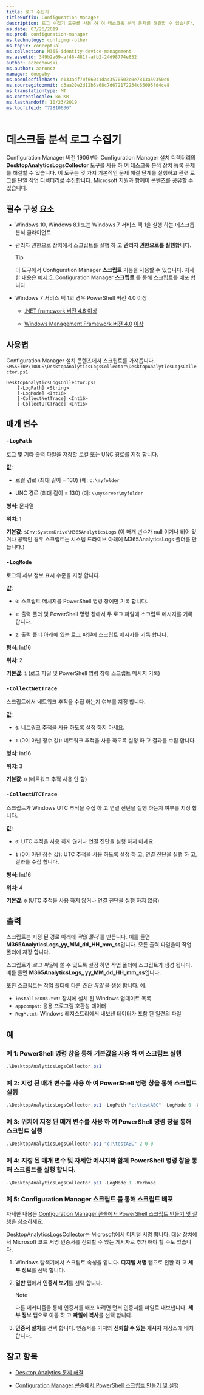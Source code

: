 ```yaml
---
title: 로그 수집기
titleSuffix: Configuration Manager
description: 로그 수집기 도구를 사용 하 여 데스크톱 분석 문제를 해결할 수 있습니다.
ms.date: 07/26/2019
ms.prod: configuration-manager
ms.technology: configmgr-other
ms.topic: conceptual
ms.collection: M365-identity-device-management
ms.assetid: 349b2a69-af46-481f-afb2-24d98774e852
author: aczechowski
ms.author: aaroncz
manager: dougeby
ms.openlocfilehash: e133adf70f66041da43570503c0e7813a59350d0
ms.sourcegitcommit: d3aa20e2d12b5a68c7d672172234c65095fd4ce8
ms.translationtype: MT
ms.contentlocale: ko-KR
ms.lasthandoff: 10/23/2019
ms.locfileid: "72810636"
---
```

# <a name="desktop-analytics-log-collector"></a>데스크톱 분석 로그 수집기

Configuration Manager 버전 1906부터 Configuration Manager 설치 디렉터리의 **DesktopAnalyticsLogsCollector** 도구를 사용 하 여 데스크톱 분석 장치 등록 문제를 해결할 수 있습니다. 이 도구는 몇 가지 기본적인 문제 해결 단계를 실행하고 관련 로그를 단일 작업 디렉터리로 수집합니다. Microsoft 지원과 함께이 콘텐츠를 공유할 수 있습니다.


## <a name="prerequisites"></a>필수 구성 요소

- Windows 10, Windows 8.1 또는 Windows 7 서비스 팩 1을 실행 하는 데스크톱 분석 클라이언트

- 관리자 권한으로 장치에서 스크립트를 실행 하 고 **관리자 권한으로를 실행**합니다.

    > [!Tip]
    > 이 도구에서 Configuration Manager **스크립트** 기능을 사용할 수 있습니다. 자세한 내용은 [예제 5: ](#bkmk_ex5)Configuration Manager **스크립트** 를 통해 스크립트를 배포 합니다.

- Windows 7 서비스 팩 1의 경우 PowerShell 버전 4.0 이상
    - [.NET framework 버전 4.6 이상](https://dotnet.microsoft.com/download/dotnet-framework)

    - [Windows Management Framework 버전 4.0](http://aka.ms/wmf4download) [이상](http://aka.ms/wmf5download)

## <a name="usage"></a>사용법

Configuration Manager 설치 콘텐츠에서 스크립트를 가져옵니다. `SMSSETUP\TOOLS\DesktopAnalyticsLogsCollector\DesktopAnalyticsLogsCollector.ps1`

``` Syntax
DesktopAnalyticsLogsCollector.ps1
    [-LogPath] <String>
    [-LogMode] <Int16>
    [-CollectNetTrace] <Int16>
    [-CollectUTCTrace] <Int16>
```

## <a name="parameters"></a>매개 변수

### `-LogPath`

로그 및 기타 출력 파일을 저장할 로컬 또는 UNC 경로를 지정 합니다.

**값**:

- 로컬 경로 (최대 길이 = 130) (예: `c:\myfolder`

- UNC 경로 (최대 길이 = 130) (예: `\\myserver\myfolder`

**형식**: 문자열

**위치**: 1

**기본값**: `$Env:SystemDrive\M365AnalyticsLogs` (이 매개 변수가 null 이거나 비어 있거나 공백인 경우 스크립트는 시스템 드라이브 아래에 M365AnalyticsLogs 폴더를 만듭니다.)

### `-LogMode`

로그의 세부 정보 표시 수준을 지정 합니다.

**값**:

- `0`: 스크립트 메시지를 PowerShell 명령 창에만 기록 합니다.

- `1`: 출력 폴더 및 PowerShell 명령 창에서 두 로그 파일에 스크립트 메시지를 기록 합니다.

- `2`: 출력 폴더 아래에 있는 로그 파일에 스크립트 메시지를 기록 합니다.

**형식**: Int16

**위치**: 2

**기본값**: `1` (로그 파일 및 PowerShell 명령 창에 스크립트 메시지 기록)

### `-CollectNetTrace`

스크립트에서 네트워크 추적을 수집 하는지 여부를 지정 합니다.

**값**:

- `0`: 네트워크 추적을 사용 하도록 설정 하지 마세요.

- `1` (0이 아닌 정수 값): 네트워크 추적을 사용 하도록 설정 하 고 결과를 수집 합니다.

**형식**: Int16

**위치**: 3

**기본값**: `0` (네트워크 추적 사용 안 함)

### `-CollectUTCTrace`

스크립트가 Windows UTC 추적을 수집 하 고 연결 진단을 실행 하는지 여부를 지정 합니다.

**값**:

- `0`: UTC 추적을 사용 하지 않거나 연결 진단을 실행 하지 마세요.

- `1` (0이 아닌 정수 값): UTC 추적을 사용 하도록 설정 하 고, 연결 진단을 실행 하 고, 결과를 수집 합니다.

**형식**: Int16

**위치**: 4

**기본값**: `0` (UTC 추적을 사용 하지 않거나 연결 진단을 실행 하지 않음)


## <a name="output"></a>출력

스크립트는 지정 된 경로 아래에 *작업 폴더* 를 만듭니다. 예를 들면 **M365AnalyticsLogs_yy_MM_dd_HH_mm_ss**입니다. 모든 출력 파일을이 작업 폴더에 저장 합니다.

스크립트가 *로그 파일*에 쓸 수 있도록 설정 하면 작업 폴더에 스크립트가 생성 됩니다. 예를 들면 **M365AnalyticsLogs_ yy_MM_dd_HH_mm_ss**입니다.

또한 스크립트는 작업 폴더에 다른 *진단 파일* 을 생성 합니다. 예:

- `installedKBs.txt`: 장치에 설치 된 Windows 업데이트 목록
- `appcompat`: 응용 프로그램 호환성 데이터
- `Reg*.txt`: Windows 레지스트리에서 내보낸 데이터가 포함 된 일련의 파일


## <a name="examples"></a>예

### <a name="bkmk_ex1"></a>예 1: PowerShell 명령 창을 통해 기본값을 사용 하 여 스크립트 실행

```PowerShell
.\DesktopAnalyticsLogsCollector.ps1
```

### <a name="bkmk_ex2"></a>예 2: 지정 된 매개 변수를 사용 하 여 PowerShell 명령 창을 통해 스크립트 실행

```PowerShell
.\DesktopAnalyticsLogsCollector.ps1 -LogPath "c:\testABC" -LogMode 0 -CollectNetTrace 0 -CollectUTCTrace 0
```

### <a name="bkmk_ex3"></a>예 3: 위치에 지정 된 매개 변수를 사용 하 여 PowerShell 명령 창을 통해 스크립트 실행

```PowerShell
.\DesktopAnalyticsLogsCollector.ps1 "c:\testABC" 2 0 0
```

### <a name="bkmk_ex4"></a>예 4: 지정 된 매개 변수 및 자세한 메시지와 함께 PowerShell 명령 창을 통해 스크립트를 실행 합니다.

```PowerShell
.\DesktopAnalyticsLogsCollector.ps1 -LogMode 1 -Verbose
```

### <a name="bkmk_ex5"></a>예 5: Configuration Manager **스크립트** 를 통해 스크립트 배포

자세한 내용은 [Configuration Manager 콘솔에서 PowerShell 스크립트 만들기 및 실행](/sccm/apps/deploy-use/create-deploy-scripts)을 참조하세요.

DesktopAnalyticsLogsCollector는 Microsoft에서 디지털 서명 합니다. 대상 장치에서 Microsoft 코드 서명 인증서를 신뢰할 수 있는 게시자로 추가 해야 할 수도 있습니다.

1. Windows 탐색기에서 스크립트 속성을 엽니다. **디지털 서명** 탭으로 전환 하 고 **세부 정보**를 선택 합니다.

2. **일반** 탭에서 **인증서 보기**를 선택 합니다.

    > [!Note]
    > 다른 메커니즘을 통해 인증서를 배포 하려면 먼저 인증서를 파일로 내보냅니다. **세부 정보** 탭으로 이동 하 고 **파일에 복사**를 선택 합니다.

3. **인증서 설치**를 선택 합니다. 인증서를 가져와 **신뢰할 수 있는 게시자** 저장소에 배치 합니다.


## <a name="see-also"></a>참고 항목

- [Desktop Analytics 문제 해결](/sccm/desktop-analytics/troubleshooting)

- [Configuration Manager 콘솔에서 PowerShell 스크립트 만들기 및 실행](/sccm/apps/deploy-use/create-deploy-scripts)
